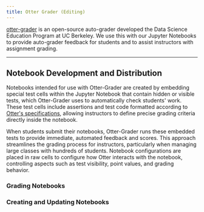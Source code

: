 ```yaml
---
title: Otter Grader (Editing)
---
```


[otter-grader](https://otter-grader.readthedocs.io/) is an open-source auto-grader developed the Data Science Education Program at UC Berkeley. We use this with our Jupyter Notebooks to provide auto-grader feedback for students and to assist instructors with assignment grading.

---

## Notebook Development and Distribution
Notebooks intended for use with Otter-Grader are created by embedding special test cells within the Jupyter Notebook that contain hidden or visible tests, which Otter-Grader uses to automatically check students' work. These test cells include assertions and test code formatted according to [Otter's specifications](https://otter-grader.readthedocs.io/en/latest/otter_assign/notebook_format.html), allowing instructors to define precise grading criteria directly inside the notebook.

When students submit their notebooks, Otter-Grader runs these embedded tests to provide immediate, automated feedback and scores. This approach streamlines the grading process for instructors, particularly when managing large classes with hundreds of students. Notebook configurations are placed in raw cells to configure how Otter interacts with the notebook, controlling aspects such as test visibility, point values, and grading behavior.

### Grading Notebooks

### Creating and Updating Notebooks

